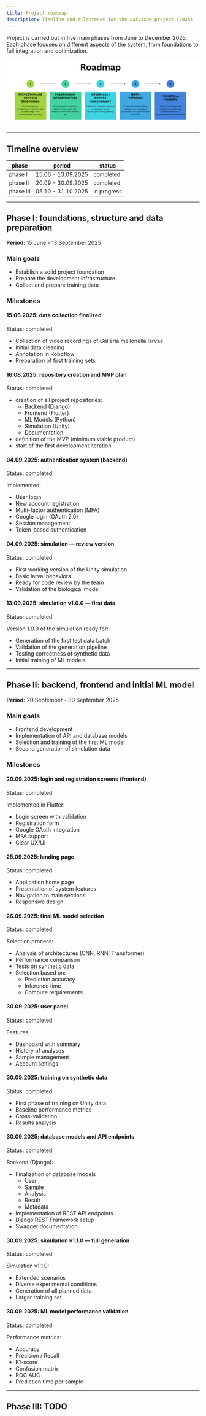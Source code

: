 ```yaml
---
title: Project roadmap
description: Timeline and milestones for the LarvixON project (2025)
---
```


Project is carried out in five main phases from June to December 2025. Each phase focuses on different aspects of the system, from foundations to full integration and optimization.

![Project timeline](../../../../assets/roadmap/roadmap.png)

---

## Timeline overview

| phase     | period             | status      |
| --------- | ------------------ | ----------- |
| phase I   | 15.06 - 13.09.2025 | completed   |
| phase II  | 20.09 - 30.09.2025 | completed   |
| phase III | 05.10 - 31.10.2025 | in progress |

---

## Phase I: foundations, structure and data preparation

**Period:** 15 June - 13 September 2025

### Main goals

- Establish a solid project foundation
- Prepare the development infrastructure
- Collect and prepare training data

### Milestones

#### 15.06.2025: data collection finalized

Status: completed

- Collection of video recordings of Galleria mellonella larvae
- Initial data cleaning
- Annotation in Roboflow
- Preparation of first training sets

#### 16.08.2025: repository creation and MVP plan

Status: completed

- creation of all project repositories:
  - Backend (Django)
  - Frontend (Flutter)
  - ML Models (Python)
  - Simulation (Unity)
  - Documentation
- definition of the MVP (minimum viable product)
- start of the first development iteration

#### 04.09.2025: authentication system (backend)

Status: completed

Implemented:

- User login
- New account registration
- Multi-factor authentication (MFA)
- Google login (OAuth 2.0)
- Session management
- Token-based authentication

#### 04.09.2025: simulation — review version

Status: completed

- First working version of the Unity simulation
- Basic larval behaviors
- Ready for code review by the team
- Validation of the biological model

#### 13.09.2025: simulation v1.0.0 — first data

Status: completed

Version 1.0.0 of the simulation ready for:

- Generation of the first test data batch
- Validation of the generation pipeline
- Testing correctness of synthetic data
- Initial training of ML models

---

## Phase II: backend, frontend and initial ML model

**Period:** 20 September - 30 September 2025

<!-- markdownlint-disable MD024 -->

### Main goals

- Frontend development
- Implementation of API and database models
- Selection and training of the first ML model
- Second generation of simulation data

### Milestones

#### 20.09.2025: login and registration screens (frontend)

Status: completed

Implemented in Flutter:

- Login screen with validation
- Registration form
- Google OAuth integration
- MFA support
- Clear UX/UI

#### 25.09.2025: landing page

Status: completed

- Application home page
- Presentation of system features
- Navigation to main sections
- Responsive design

#### 26.09.2025: final ML model selection

Status: completed

Selection process:

- Analysis of architectures (CNN, RNN, Transformer)
- Performance comparison
- Tests on synthetic data
- Selection based on:
  - Prediction accuracy
  - Inference time
  - Compute requirements

#### 30.09.2025: user panel

Status: completed

Features:

- Dashboard with summary
- History of analyses
- Sample management
- Account settings

#### 30.09.2025: training on synthetic data

Status: completed

- First phase of training on Unity data
- Baseline performance metrics
- Cross-validation
- Results analysis

#### 30.09.2025: database models and API endpoints

Status: completed

Backend (Django):

- Finalization of database models
  - User
  - Sample
  - Analysis
  - Result
  - Metadata
- Implementation of REST API endpoints
- Django REST Framework setup
- Swagger documentation

#### 30.09.2025: simulation v1.1.0 — full generation

Status: completed

Simulation v1.1.0:

- Extended scenarios
- Diverse experimental conditions
- Generation of all planned data
- Larger training set

#### 30.09.2025: ML model performance validation

Status: completed

Performance metrics:

- Accuracy
- Precision / Recall
- F1-score
- Confusion matrix
- ROC AUC
- Prediction time per sample

---

## Phase III: TODO
